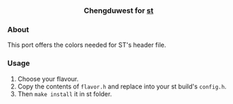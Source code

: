 <h3 align="center">
	Chengduwest for <a href="https://st.suckless.org/">st</a>
</h3>

### About

This port offers the colors needed for ST's header file.

### Usage

1. Choose your flavour.
2. Copy the contents of `flavor.h` and replace into your st build's `config.h`.
3. Then `make install` it in st folder.
